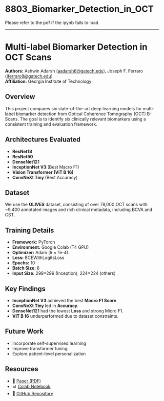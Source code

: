 # 8803_Biomarker_Detection_in_OCT

Please refer to the pdf if the ipynb fails to load.

---

# Multi-label Biomarker Detection in OCT Scans

**Authors:** Ashwin Adarsh (aadarsh6@gatech.edu), Joseph F. Ferraro (jferraro8@gatech.edu)  
**Affiliation:** Georgia Institute of Technology

## Overview

This project compares six state-of-the-art deep learning models for multi-label biomarker detection from Optical Coherence Tomography (OCT) B-Scans. The goal is to identify six clinically relevant biomarkers using a consistent training and evaluation framework.

## Architectures Evaluated

- **ResNet18**
- **ResNet50**
- **DenseNet121**
- **InceptionNet V3** (Best Macro F1)
- **Vision Transformer (ViT B 16)**
- **ConvNeXt Tiny** (Best Accuracy)

## Dataset

We use the **OLIVES** dataset, consisting of over 78,000 OCT scans with ~9,400 annotated images and rich clinical metadata, including BCVA and CST.

## Training Details

- **Framework:** PyTorch  
- **Environment:** Google Colab (T4 GPU)  
- **Optimizer:** Adam (lr = 1e-4)  
- **Loss:** BCEWithLogitsLoss  
- **Epochs:** 10  
- **Batch Size:** 8  
- **Input Size:** 299×299 (Inception), 224×224 (others)

## Key Findings

- **InceptionNet V3** achieved the best **Macro F1 Score**.
- **ConvNeXt Tiny** led in **Accuracy**.
- **DenseNet121** had the lowest **Loss** and strong Micro F1.
- **ViT B 16** underperformed due to dataset constraints.

## Future Work

- Incorporate self-supervised learning
- Improve transformer tuning
- Explore patient-level personalization

## Resources

- 📄 [Paper (PDF)](https://github.com/ashwinadarsh/8803_Biomarker_Detection_in_OCT/blob/main/oct_biomarker_detection.pdf)  
- 📊 [Colab Notebook](https://colab.research.google.com/drive/1Yp2B4DJNirkTQC-1uybRm1PvwKMhtCbs?usp=sharing)  
- 📁 [GitHub Repository](https://github.com/ashwinadarsh/8803-Biomarker-Detection-in-OCT)

